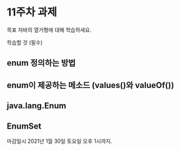 11주차 과제
==

목표
자바의 열거형에 대해 학습하세요.

학습할 것 (필수)
## enum 정의하는 방법
## enum이 제공하는 메소드 (values()와 valueOf())
## java.lang.Enum
## EnumSet

마감일시
2021년 1월 30일 토요일 오후 1시까지.